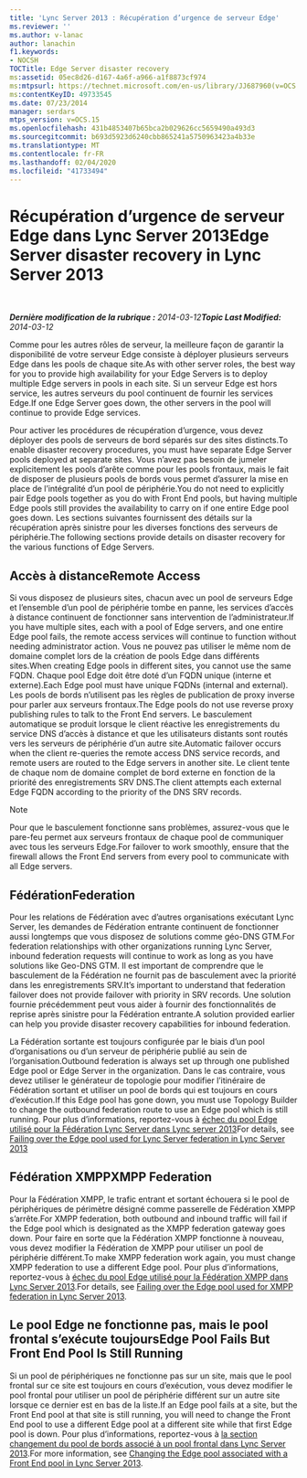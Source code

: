 ```yaml
---
title: 'Lync Server 2013 : Récupération d’urgence de serveur Edge'
ms.reviewer: ''
ms.author: v-lanac
author: lanachin
f1.keywords:
- NOCSH
TOCTitle: Edge Server disaster recovery
ms:assetid: 05ec8d26-d167-4a6f-a966-a1f8873cf974
ms:mtpsurl: https://technet.microsoft.com/en-us/library/JJ687960(v=OCS.15)
ms:contentKeyID: 49733545
ms.date: 07/23/2014
manager: serdars
mtps_version: v=OCS.15
ms.openlocfilehash: 431b4853407b65bca2b029626cc5659490a493d3
ms.sourcegitcommit: b693d5923d6240cbb865241a5750963423a4b33e
ms.translationtype: MT
ms.contentlocale: fr-FR
ms.lasthandoff: 02/04/2020
ms.locfileid: "41733494"
---
```

<div data-xmlns="http://www.w3.org/1999/xhtml">

<div class="topic" data-xmlns="http://www.w3.org/1999/xhtml" data-msxsl="urn:schemas-microsoft-com:xslt" data-cs="http://msdn.microsoft.com/en-us/">

<div data-asp="http://msdn2.microsoft.com/asp">

# <a name="edge-server-disaster-recovery-in-lync-server-2013"></a><span data-ttu-id="92417-102">Récupération d’urgence de serveur Edge dans Lync Server 2013</span><span class="sxs-lookup"><span data-stu-id="92417-102">Edge Server disaster recovery in Lync Server 2013</span></span>

</div>

<div id="mainSection">

<div id="mainBody">

<span> </span>

<span data-ttu-id="92417-103">_**Dernière modification de la rubrique :** 2014-03-12_</span><span class="sxs-lookup"><span data-stu-id="92417-103">_**Topic Last Modified:** 2014-03-12_</span></span>

<span data-ttu-id="92417-104">Comme pour les autres rôles de serveur, la meilleure façon de garantir la disponibilité de votre serveur Edge consiste à déployer plusieurs serveurs Edge dans les pools de chaque site.</span><span class="sxs-lookup"><span data-stu-id="92417-104">As with other server roles, the best way for you to provide high availability for your Edge Servers is to deploy multiple Edge servers in pools in each site.</span></span> <span data-ttu-id="92417-105">Si un serveur Edge est hors service, les autres serveurs du pool continuent de fournir les services Edge.</span><span class="sxs-lookup"><span data-stu-id="92417-105">If one Edge Server goes down, the other servers in the pool will continue to provide Edge services.</span></span>

<span data-ttu-id="92417-106">Pour activer les procédures de récupération d’urgence, vous devez déployer des pools de serveurs de bord séparés sur des sites distincts.</span><span class="sxs-lookup"><span data-stu-id="92417-106">To enable disaster recovery procedures, you must have separate Edge Server pools deployed at separate sites.</span></span> <span data-ttu-id="92417-107">Vous n’avez pas besoin de jumeler explicitement les pools d’arête comme pour les pools frontaux, mais le fait de disposer de plusieurs pools de bords vous permet d’assurer la mise en place de l’intégralité d’un pool de périphérie.</span><span class="sxs-lookup"><span data-stu-id="92417-107">You do not need to explicitly pair Edge pools together as you do with Front End pools, but having multiple Edge pools still provides the availability to carry on if one entire Edge pool goes down.</span></span> <span data-ttu-id="92417-108">Les sections suivantes fournissent des détails sur la récupération après sinistre pour les diverses fonctions des serveurs de périphérie.</span><span class="sxs-lookup"><span data-stu-id="92417-108">The following sections provide details on disaster recovery for the various functions of Edge Servers.</span></span>

<div>

## <a name="remote-access"></a><span data-ttu-id="92417-109">Accès à distance</span><span class="sxs-lookup"><span data-stu-id="92417-109">Remote Access</span></span>

<span data-ttu-id="92417-110">Si vous disposez de plusieurs sites, chacun avec un pool de serveurs Edge et l’ensemble d’un pool de périphérie tombe en panne, les services d’accès à distance continuent de fonctionner sans intervention de l’administrateur.</span><span class="sxs-lookup"><span data-stu-id="92417-110">If you have multiple sites, each with a pool of Edge servers, and one entire Edge pool fails, the remote access services will continue to function without needing administrator action.</span></span> <span data-ttu-id="92417-111">Vous ne pouvez pas utiliser le même nom de domaine complet lors de la création de pools Edge dans différents sites.</span><span class="sxs-lookup"><span data-stu-id="92417-111">When creating Edge pools in different sites, you cannot use the same FQDN.</span></span> <span data-ttu-id="92417-112">Chaque pool Edge doit être doté d’un FQDN unique (interne et externe).</span><span class="sxs-lookup"><span data-stu-id="92417-112">Each Edge pool must have unique FQDNs (internal and external).</span></span> <span data-ttu-id="92417-113">Les pools de bords n’utilisent pas les règles de publication de proxy inverse pour parler aux serveurs frontaux.</span><span class="sxs-lookup"><span data-stu-id="92417-113">The Edge pools do not use reverse proxy publishing rules to talk to the Front End servers.</span></span> <span data-ttu-id="92417-114">Le basculement automatique se produit lorsque le client réactive les enregistrements du service DNS d’accès à distance et que les utilisateurs distants sont routés vers les serveurs de périphérie d’un autre site.</span><span class="sxs-lookup"><span data-stu-id="92417-114">Automatic failover occurs when the client re-queries the remote access DNS service records, and remote users are routed to the Edge servers in another site.</span></span> <span data-ttu-id="92417-115">Le client tente de chaque nom de domaine complet de bord externe en fonction de la priorité des enregistrements SRV DNS.</span><span class="sxs-lookup"><span data-stu-id="92417-115">The client attempts each external Edge FQDN according to the priority of the DNS SRV records.</span></span>

<div>


> [!NOTE]  
> <span data-ttu-id="92417-116">Pour que le basculement fonctionne sans problèmes, assurez-vous que le pare-feu permet aux serveurs frontaux de chaque pool de communiquer avec tous les serveurs Edge.</span><span class="sxs-lookup"><span data-stu-id="92417-116">For failover to work smoothly, ensure that the firewall allows the Front End servers from every pool to communicate with all Edge servers.</span></span>



</div>

</div>

<div>

## <a name="federation"></a><span data-ttu-id="92417-117">Fédération</span><span class="sxs-lookup"><span data-stu-id="92417-117">Federation</span></span>

<span data-ttu-id="92417-118">Pour les relations de Fédération avec d’autres organisations exécutant Lync Server, les demandes de Fédération entrante continuent de fonctionner aussi longtemps que vous disposez de solutions comme géo-DNS GTM.</span><span class="sxs-lookup"><span data-stu-id="92417-118">For federation relationships with other organizations running Lync Server, inbound federation requests will continue to work as long as you have solutions like Geo-DNS GTM.</span></span> <span data-ttu-id="92417-119">Il est important de comprendre que le basculement de la Fédération ne fournit pas de basculement avec la priorité dans les enregistrements SRV.</span><span class="sxs-lookup"><span data-stu-id="92417-119">It’s important to understand that federation failover does not provide failover with priority in SRV records.</span></span> <span data-ttu-id="92417-120">Une solution fournie précédemment peut vous aider à fournir des fonctionnalités de reprise après sinistre pour la Fédération entrante.</span><span class="sxs-lookup"><span data-stu-id="92417-120">A solution provided earlier can help you provide disaster recovery capabilities for inbound federation.</span></span>

<span data-ttu-id="92417-121">La Fédération sortante est toujours configurée par le biais d’un pool d’organisations ou d’un serveur de périphérie publié au sein de l’organisation.</span><span class="sxs-lookup"><span data-stu-id="92417-121">Outbound federation is always set up through one published Edge pool or Edge Server in the organization.</span></span> <span data-ttu-id="92417-122">Dans le cas contraire, vous devez utiliser le générateur de topologie pour modifier l’itinéraire de Fédération sortant et utiliser un pool de bords qui est toujours en cours d’exécution.</span><span class="sxs-lookup"><span data-stu-id="92417-122">If this Edge pool has gone down, you must use Topology Builder to change the outbound federation route to use an Edge pool which is still running.</span></span> <span data-ttu-id="92417-123">Pour plus d’informations, reportez-vous à [échec du pool Edge utilisé pour la Fédération Lync Server dans Lync server 2013](lync-server-2013-failing-over-the-edge-pool-used-for-lync-server-federation.md)</span><span class="sxs-lookup"><span data-stu-id="92417-123">For details, see [Failing over the Edge pool used for Lync Server federation in Lync Server 2013](lync-server-2013-failing-over-the-edge-pool-used-for-lync-server-federation.md)</span></span>

</div>

<div>

## <a name="xmpp-federation"></a><span data-ttu-id="92417-124">Fédération XMPP</span><span class="sxs-lookup"><span data-stu-id="92417-124">XMPP Federation</span></span>

<span data-ttu-id="92417-125">Pour la Fédération XMPP, le trafic entrant et sortant échouera si le pool de périphériques de périmètre désigné comme passerelle de Fédération XMPP s’arrête.</span><span class="sxs-lookup"><span data-stu-id="92417-125">For XMPP federation, both outbound and inbound traffic will fail if the Edge pool which is designated as the XMPP federation gateway goes down.</span></span> <span data-ttu-id="92417-126">Pour faire en sorte que la Fédération XMPP fonctionne à nouveau, vous devez modifier la Fédération de XMPP pour utiliser un pool de périphérie différent.</span><span class="sxs-lookup"><span data-stu-id="92417-126">To make XMPP federation work again, you must change XMPP federation to use a different Edge pool.</span></span> <span data-ttu-id="92417-127">Pour plus d’informations, reportez-vous à [échec du pool Edge utilisé pour la Fédération XMPP dans Lync Server 2013](lync-server-2013-failing-over-the-edge-pool-used-for-xmpp-federation.md).</span><span class="sxs-lookup"><span data-stu-id="92417-127">For details, see [Failing over the Edge pool used for XMPP federation in Lync Server 2013](lync-server-2013-failing-over-the-edge-pool-used-for-xmpp-federation.md).</span></span>

</div>

<div>

## <a name="edge-pool-fails-but-front-end-pool-is-still-running"></a><span data-ttu-id="92417-128">Le pool Edge ne fonctionne pas, mais le pool frontal s’exécute toujours</span><span class="sxs-lookup"><span data-stu-id="92417-128">Edge Pool Fails But Front End Pool Is Still Running</span></span>

<span data-ttu-id="92417-129">Si un pool de périphériques ne fonctionne pas sur un site, mais que le pool frontal sur ce site est toujours en cours d’exécution, vous devez modifier le pool frontal pour utiliser un pool de périphérie différent sur un autre site lorsque ce dernier est en bas de la liste.</span><span class="sxs-lookup"><span data-stu-id="92417-129">If an Edge pool fails at a site, but the Front End pool at that site is still running, you will need to change the Front End pool to use a different Edge pool at a different site while that first Edge pool is down.</span></span> <span data-ttu-id="92417-130">Pour plus d’informations, reportez-vous à [la section changement du pool de bords associé à un pool frontal dans Lync Server 2013](lync-server-2013-changing-the-edge-pool-associated-with-a-front-end-pool.md).</span><span class="sxs-lookup"><span data-stu-id="92417-130">For more information, see [Changing the Edge pool associated with a Front End pool in Lync Server 2013](lync-server-2013-changing-the-edge-pool-associated-with-a-front-end-pool.md).</span></span>

</div>

</div>

<span> </span>

</div>

</div>

</div>

